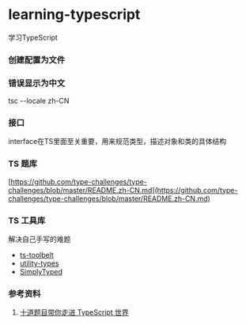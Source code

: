# learning-typescript

学习TypeScript


### 创建配置为文件





### 错误显示为中文

tsc --locale zh-CN



### 接口

interface在TS里面至关重要，用来规范类型，描述对象和类的具体结构

### TS 题库

[https://github.com/type-challenges/type-challenges/blob/master/README.zh-CN.md](https://github.com/type-challenges/type-challenges/blob/master/README.zh-CN.md)

### TS 工具库

解决自己手写的难题

* [ts-toolbelt](https://github.com/millsp/ts-toolbelt)
* [utility-types](https://github.com/piotrwitek/utility-types)
* [SimplyTyped](https://github.com/andnp/SimplyTyped)



### 参考资料

1. [十道题目带你走进 TypeScript 世界](https://juejin.cn/post/6974713100826050591#heading-43)



